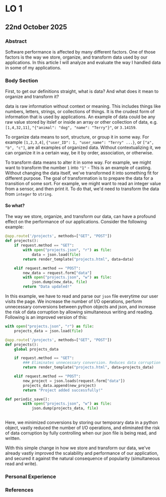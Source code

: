 # LO 1

## 22nd October 2025

### Abstract

Software performance is affected by many different factors. One of those factors is the way we store, organize, and transform data used by our applications. In this article I will analyze and evaluate the way I handled data in some of my applications.

### Body Section

First, to get our definitions straight, what is data? And what does it mean to organize and transform it?

data is raw information without context or meaning. This includes things like numbers, letters, strings, or collections of things. It is the crudest form of information that is used by applications. An example of data could be any raw value stored by itslef or inside an array or other collection of data, e.g. `[1,4,32,11]`, `"{"animal": "dog", "name": "Terry"}"`, or `3.14159`. 

To organize data means to sort, structure, or group it in some way. For example `[1,2,3,4]`, `{"user_ID": 1, "user_name": "Terry" ...}`, or `["a", "b", "c"]`, are all examples of organized data. Without contextualizing it, we can organize it in a certain way, be it by order, association, or otherwise. 

To transform data means to alter it in some way. For example, we might want to transform the number `1` into `"1"` - This is an example of casting. Without changing the data itself, we've transformed it into something fit for different purpose. The goal of transformation is to prepare the data for a transition of some sort. For example, we might want to read an integer value from a sensor, and then print it. To do that, we'd need to transform the data from `integer` to `string`.

#### So what?

The way we store, organize, and transform our data, can have a profound effect on the performance of our applications. Consider the following example:

```python
@app.route('/projects', methods=["GET", "POST"])
def projects():
    if request.method == "GET":
        with open("projects.json", "r") as file:
            data = json.load(file)
        return render_template("projects.html", data=data)

    elif request.method == "POST":
        new_data = request.form["data"]
        with open("projects.json", "w") as file:
            json.dump(new_data, file)
        return "Data updated!"
```

In this example, we have to read and parse our `json` file everytime our user visits the page. We increase the number of I/O operations, perform unnecessary conversions between python objects and json, and increase the risk of data corruption by allowing simultaneous writing and reading. Following is an improved version of this:

```python
with open("projects.json", "r") as file:
    projects_data = json.load(file)

@app.route('/projects', methods=["GET", "POST"])
def projects():
    global projects_data

    if request.method == "GET":
        ### Eliminates unnecessary conversion. Reduces data corruption risk
        return render_template("projects.html", data=projects_data)

    elif request.method == "POST":
        new_project = json.loads(request.form["data"])
        projects_data.append(new_project)
        return "Project added successfully!"

def periodic_save():
        with open("projects.json", "w") as file:
            json.dump(projects_data, file)
        
```

Here, we minimized conversions by storing our temporary data in a python object, vastly reduced the number of I/O operations, and eliminated the risk of data corruption by fully controlling when our json file is being read, and written.



With this simple change in how we store and transform our data, we've already vastly improved the scalability and performance of our application, and secured it against the natural consequence of popularity (simultaneous read and write).





### Personal Experience

### References
